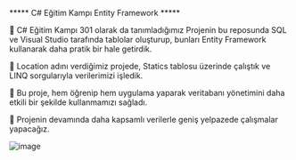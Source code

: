 ***** C# Eğitim Kampı Entity Framework *****

📌 C# Eğitim Kampı 301 olarak da tanımladığımız Projenin bu reposunda SQL ve Visual Studio tarafında tablolar oluşturup, bunları Entity Framework kullanarak daha pratik bir hale getirdik.

📌 Location adını verdiğimiz projede, Statics tablosu üzerinde çalıştık ve LINQ sorgularıyla verilerimizi işledik.

📌 Bu proje, hem öğrenip hem uygulama yaparak veritabanı yönetimini daha etkili bir şekilde kullanmamızı sağladı. 

📌 Projenin devamında daha kapsamlı verilerle geniş yelpazede çalışmalar yapacağız.


![image](https://github.com/user-attachments/assets/fe94f488-1ae7-4b52-ae2e-b13ce1b4eb31)
